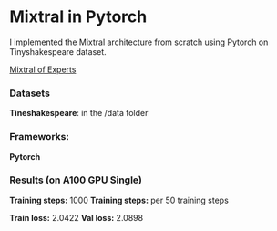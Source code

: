 
# Mixtral in Pytorch

I implemented the Mixtral architecture from scratch using Pytorch on Tinyshakespeare dataset.

[Mixtral of Experts](https://arxiv.org/pdf/2401.04088)


### Datasets

**Tineshakespeare**: in the /data folder

### Frameworks:
**Pytorch**


### Results (on A100 GPU Single)

**Training steps:** 1000
**Training steps:** per 50 training steps

**Train loss:** 2.0422 
**Val loss:** 2.0898
